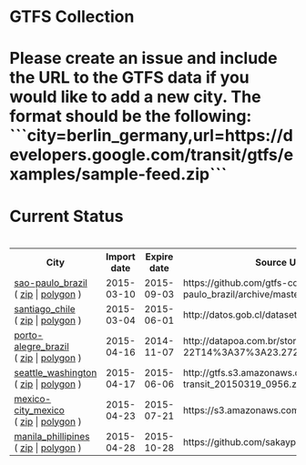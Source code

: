 <h1>GTFS Collection<h1/>
                <p>Please create an issue and include the URL to the GTFS data if you would like to add a new city. The format should be the following: <br>```city=berlin_germany,url=https://developers.google.com/transit/gtfs/examples/sample-feed.zip```<p/>
            <h1>Current Status<h1/>
            <table>
                <tr>
                    <th>City</th>
                    <th>Import date</th>
                    <th>Expire date</th>
                    <th>Source URL</th>
                </tr>
                <tr>
                    <td>
                        <a href='https://github.com/gtfs-collection/sao-paulo_brazil'>sao-paulo_brazil</a><br>(
                        <a href='https://github.com/gtfs-collection/sao-paulo_brazil/archive/master.zip'>zip</a> |
                        <a href='https://github.com/gtfs-collection/overview/blob/master/polygons/sao-paulo_brazil.geojson'>polygon</a> )
                        </td>
                    <td>2015-03-10</td>
                    <td>2015-09-03</td>
                    <td>https://github.com/gtfs-collection/sao-paulo_brazil/archive/master.zip</td>
                <tr/>
                <tr>
                    <td>
                        <a href='https://github.com/gtfs-collection/santiago_chile'>santiago_chile</a><br>(
                        <a href='https://github.com/gtfs-collection/santiago_chile/archive/master.zip'>zip</a> |
                        <a href='https://github.com/gtfs-collection/overview/blob/master/polygons/santiago_chile.geojson'>polygon</a> )
                        </td>
                    <td>2015-03-04</td>
                    <td>2015-06-01</td>
                    <td>http://datos.gob.cl/datasets/ver/1587</td>
                <tr/>
                <tr>
                    <td>
                        <a href='https://github.com/gtfs-collection/porto-alegre_brazil'>porto-alegre_brazil</a><br>(
                        <a href='https://github.com/gtfs-collection/porto-alegre_brazil/archive/master.zip'>zip</a> |
                        <a href='https://github.com/gtfs-collection/overview/blob/master/polygons/porto-alegre_brazil.geojson'>polygon</a> )
                        </td>
                    <td>2015-04-16</td>
                    <td>2014-11-07</td>
                    <td>http://datapoa.com.br/storage/f/2014-08-22T14%3A37%3A23.272Z/outputfiles.zip</td>
                <tr/>
                <tr>
                    <td>
                        <a href='https://github.com/gtfs-collection/seattle_washington'>seattle_washington</a><br>(
                        <a href='https://github.com/gtfs-collection/seattle_washington/archive/master.zip'>zip</a> |
                        <a href='https://github.com/gtfs-collection/overview/blob/master/polygons/seattle_washington.geojson'>polygon</a> )
                        </td>
                    <td>2015-04-17</td>
                    <td>2015-06-06</td>
                    <td>http://gtfs.s3.amazonaws.com/sound-transit_20150319_0956.zip</td>
                <tr/>
                <tr>
                    <td>
                        <a href='https://github.com/gtfs-collection/mexico-city_mexico'>mexico-city_mexico</a><br>(
                        <a href='https://github.com/gtfs-collection/mexico-city_mexico/archive/master.zip'>zip</a> |
                        <a href='https://github.com/gtfs-collection/overview/blob/master/polygons/mexico-city_mexico.geojson'>polygon</a> )
                        </td>
                    <td>2015-04-23</td>
                    <td>2015-07-21</td>
                    <td>https://s3.amazonaws.com/setravi/df_gtfs.zip</td>
                <tr/>
                <tr>
                    <td>
                        <a href='https://github.com/gtfs-collection/manila_phillipines'>manila_phillipines</a><br>(
                        <a href='https://github.com/gtfs-collection/manila_phillipines/archive/master.zip'>zip</a> |
                        <a href='https://github.com/gtfs-collection/overview/blob/master/polygons/manila_phillipines.geojson'>polygon</a> )
                        </td>
                    <td>2015-04-28</td>
                    <td>2015-10-28</td>
                    <td>https://github.com/sakayph/gtfs</td>
                <tr/></table>